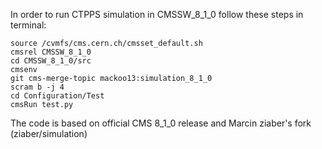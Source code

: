 In order to run CTPPS simulation in CMSSW_8_1_0 follow these steps in terminal:
~~~~
source /cvmfs/cms.cern.ch/cmsset_default.sh
cmsrel CMSSW_8_1_0
cd CMSSW_8_1_0/src
cmsenv
git cms-merge-topic mackoo13:simulation_8_1_0
scram b -j 4
cd Configuration/Test
cmsRun test.py
~~~~
The code is based on official CMS 8_1_0 release and Marcin ziaber's fork (ziaber/simulation)
